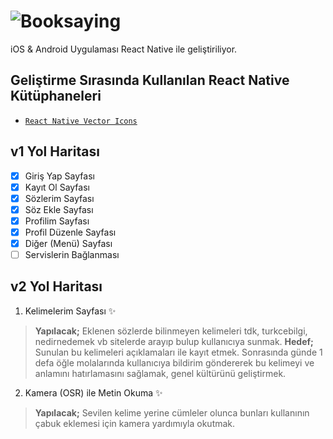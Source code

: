 # ![Booksaying](http://booksaying.com/static/booksaying/img/logo/booksaying-logo.png)
iOS & Android Uygulaması React Native ile geliştiriliyor.

## Geliştirme Sırasında Kullanılan React Native Kütüphaneleri
* [`React Native Vector Icons`](https://github.com/oblador/react-native-vector-icons/blob/master/README.md)

## v1 Yol Haritası
- [x] Giriş Yap Sayfası
- [x] Kayıt Ol Sayfası
- [x] Sözlerim Sayfası
- [x] Söz Ekle Sayfası
- [x] Profilim Sayfası
- [x] Profil Düzenle Sayfası
- [x] Diğer (Menü) Sayfası
- [ ] Servislerin Bağlanması

## v2 Yol Haritası
1. Kelimelerim Sayfası :sparkles:
> **Yapılacak;** Eklenen sözlerde bilinmeyen kelimeleri tdk, turkcebilgi, nedirnedemek vb sitelerde arayıp bulup kullanıcıya sunmak. 
> **Hedef;** Sunulan bu kelimeleri açıklamaları ile kayıt etmek. Sonrasında günde 1 defa öğle molalarında kullanıcıya bildirim göndererek bu kelimeyi ve anlamını hatırlamasını sağlamak, genel kültürünü geliştirmek.

2. Kamera (OSR) ile Metin Okuma :sparkles:
> **Yapılacak;** Sevilen kelime yerine cümleler olunca bunları kullanının çabuk eklemesi için kamera yardımıyla okutmak.
